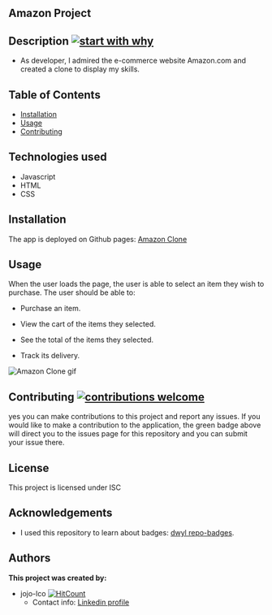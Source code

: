 ## Amazon Project


## Description [![start with why](https://img.shields.io/badge/start%20with-why%3F-brightgreen.svg?style=flat)](http://www.ted.com/talks/simon_sinek_how_great_leaders_inspire_action)

* As developer, I admired the e-commerce website Amazon.com and created a clone to display my skills. 

## Table of Contents

* [Installation](#installation)
* [Usage](#usage)
* [Contributing](#contributing)

## Technologies used

* Javascript
* HTML
* CSS


## Installation

The app is deployed on Github pages: [Amazon Clone](https://jojo-lco.github.io/amazon-clone/)
## Usage

When the user loads the page, the user is able to select an item they wish to purchase. 
The user should be able to:

  * Purchase an item.

  * View the cart of the items they selected.

  * See the total of the items they selected.
    
  * Track its delivery.

 ![Amazon Clone gif](demo-project)

## Contributing [![contributions welcome](https://img.shields.io/badge/contributions-welcome-brightgreen.svg?style=flat)](https://github.com/jojo-lco/amazon-clone/issues)

yes you can make contributions to this project and report any issues. If you would like to make a contribution to the application, the green badge above will direct you to the issues page for this repository and you can submit your issue there.

## License

This project is licensed under ISC

## Acknowledgements
* I used this repository to learn about badges: 
[dwyl repo-badges](https://github.com/dwyl/repo-badges).

## Authors

**This project was created by:**
* jojo-lco [![HitCount](http://hits.dwyl.com/jojo-lco/amazon-clone.svg)](http://hits.dwyl.com/jojo-lco/amazon-clone)
  * Contact info: [Linkedin profile](https://www.linkedin.com/in/josephine-ndungu-a0a441160)

